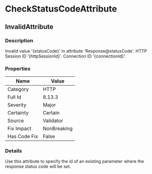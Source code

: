 ﻿---  
uid: Validator_8_13_3  
---

# CheckStatusCodeAttribute

## InvalidAttribute

### Description

Invalid value '{statusCode}' in attribute 'Response@statusCode'. HTTP Session ID '{httpSessionId}'. Connection ID '{connectionId}'.

### Properties

| Name         | Value       |
| ------------ | ----------- |
| Category     | HTTP        |
| Full Id      | 8.13.3      |
| Severity     | Major       |
| Certainty    | Certain     |
| Source       | Validator   |
| Fix Impact   | NonBreaking |
| Has Code Fix | False       |

### Details

Use this attribute to specify the id of an existing parameter where the response status code will be set.
